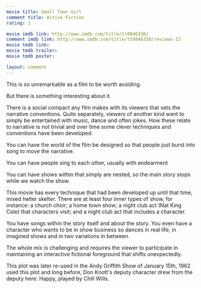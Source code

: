 ```yaml
---
movie title: Small Town Girl
comment title: Active Fiction
rating: 1

movie imdb link: http://www.imdb.com/title/tt0046330/
comment imdb link: http://www.imdb.com/title/tt0046330/reviews-12
movie tmdb link: 
movie tmdb trailer: 
movie tmdb poster: 

layout: comment
---
```


This is so unremarkable as a film to be worth avoiding. 

But there is something interesting about it. 

There is a social compact any film makes with its viewers that sets the narrative conventions. Quite separately, viewers of another kind want to simply be entertained with music, dance and often jokes. How these relate to narrative is not trivial and over time some clever techniques and conventions have been developed.

You can have the world of the film be designed so that people just burst into song to move the narrative.

You can have people sing to each other, usually with endearment

You can have shows within that simply are nested, so the main story stops while we watch the show. 

This movie has every technique that had been developed up until that time, mixed helter skelter. There are at least four inner types of show, for instance: a church choir; a home town show; a night club act (Nat King Cole) that characters visit; and a night club act that includes a character.

You have songs within the story itself and about the story. You even have a character who wants to be in show business so dances in real life, in imagined shows and in two variations in between.

The whole mix is challenging and requires the viewer to participate in maintaining an interactive fictional foreground that shifts unexpectedly.

This plot was later re-used in the Andy Griffith Show of January 15th, 1962 used this plot and long before, Don Knott's deputy character drew from the deputy here: Happy, played by Chill Wills.